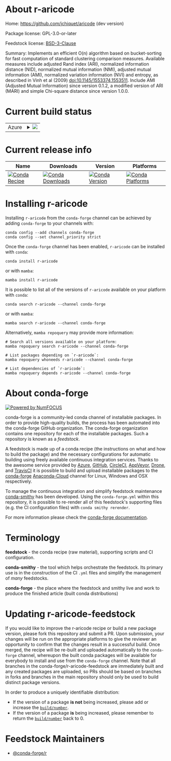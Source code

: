 About r-aricode
===============

Home: https://github.com/jchiquet/aricode (dev version)

Package license: GPL-3.0-or-later

Feedstock license: [BSD-3-Clause](https://github.com/conda-forge/r-aricode-feedstock/blob/main/LICENSE.txt)

Summary: Implements an efficient O(n) algorithm based on bucket-sorting for fast computation of standard clustering comparison measures. Available measures include adjusted Rand index (ARI), normalized information distance (NID), normalized mutual information (NMI), adjusted mutual information (AMI), normalized variation information (NVI) and entropy, as described in Vinh et al (2009) <doi:10.1145/1553374.1553511>. Include AMI (Adjusted Mutual Information) since version 0.1.2, a modified version of ARI (MARI) and simple Chi-square distance since version 1.0.0.

Current build status
====================


<table>
    
  <tr>
    <td>Azure</td>
    <td>
      <details>
        <summary>
          <a href="https://dev.azure.com/conda-forge/feedstock-builds/_build/latest?definitionId=11137&branchName=main">
            <img src="https://dev.azure.com/conda-forge/feedstock-builds/_apis/build/status/r-aricode-feedstock?branchName=main">
          </a>
        </summary>
        <table>
          <thead><tr><th>Variant</th><th>Status</th></tr></thead>
          <tbody><tr>
              <td>linux_64_r_base4.1</td>
              <td>
                <a href="https://dev.azure.com/conda-forge/feedstock-builds/_build/latest?definitionId=11137&branchName=main">
                  <img src="https://dev.azure.com/conda-forge/feedstock-builds/_apis/build/status/r-aricode-feedstock?branchName=main&jobName=linux&configuration=linux_64_r_base4.1" alt="variant">
                </a>
              </td>
            </tr><tr>
              <td>linux_64_r_base4.2</td>
              <td>
                <a href="https://dev.azure.com/conda-forge/feedstock-builds/_build/latest?definitionId=11137&branchName=main">
                  <img src="https://dev.azure.com/conda-forge/feedstock-builds/_apis/build/status/r-aricode-feedstock?branchName=main&jobName=linux&configuration=linux_64_r_base4.2" alt="variant">
                </a>
              </td>
            </tr><tr>
              <td>osx_64_r_base4.1</td>
              <td>
                <a href="https://dev.azure.com/conda-forge/feedstock-builds/_build/latest?definitionId=11137&branchName=main">
                  <img src="https://dev.azure.com/conda-forge/feedstock-builds/_apis/build/status/r-aricode-feedstock?branchName=main&jobName=osx&configuration=osx_64_r_base4.1" alt="variant">
                </a>
              </td>
            </tr><tr>
              <td>osx_64_r_base4.2</td>
              <td>
                <a href="https://dev.azure.com/conda-forge/feedstock-builds/_build/latest?definitionId=11137&branchName=main">
                  <img src="https://dev.azure.com/conda-forge/feedstock-builds/_apis/build/status/r-aricode-feedstock?branchName=main&jobName=osx&configuration=osx_64_r_base4.2" alt="variant">
                </a>
              </td>
            </tr><tr>
              <td>win_64</td>
              <td>
                <a href="https://dev.azure.com/conda-forge/feedstock-builds/_build/latest?definitionId=11137&branchName=main">
                  <img src="https://dev.azure.com/conda-forge/feedstock-builds/_apis/build/status/r-aricode-feedstock?branchName=main&jobName=win&configuration=win_64_" alt="variant">
                </a>
              </td>
            </tr>
          </tbody>
        </table>
      </details>
    </td>
  </tr>
</table>

Current release info
====================

| Name | Downloads | Version | Platforms |
| --- | --- | --- | --- |
| [![Conda Recipe](https://img.shields.io/badge/recipe-r--aricode-green.svg)](https://anaconda.org/conda-forge/r-aricode) | [![Conda Downloads](https://img.shields.io/conda/dn/conda-forge/r-aricode.svg)](https://anaconda.org/conda-forge/r-aricode) | [![Conda Version](https://img.shields.io/conda/vn/conda-forge/r-aricode.svg)](https://anaconda.org/conda-forge/r-aricode) | [![Conda Platforms](https://img.shields.io/conda/pn/conda-forge/r-aricode.svg)](https://anaconda.org/conda-forge/r-aricode) |

Installing r-aricode
====================

Installing `r-aricode` from the `conda-forge` channel can be achieved by adding `conda-forge` to your channels with:

```
conda config --add channels conda-forge
conda config --set channel_priority strict
```

Once the `conda-forge` channel has been enabled, `r-aricode` can be installed with `conda`:

```
conda install r-aricode
```

or with `mamba`:

```
mamba install r-aricode
```

It is possible to list all of the versions of `r-aricode` available on your platform with `conda`:

```
conda search r-aricode --channel conda-forge
```

or with `mamba`:

```
mamba search r-aricode --channel conda-forge
```

Alternatively, `mamba repoquery` may provide more information:

```
# Search all versions available on your platform:
mamba repoquery search r-aricode --channel conda-forge

# List packages depending on `r-aricode`:
mamba repoquery whoneeds r-aricode --channel conda-forge

# List dependencies of `r-aricode`:
mamba repoquery depends r-aricode --channel conda-forge
```


About conda-forge
=================

[![Powered by
NumFOCUS](https://img.shields.io/badge/powered%20by-NumFOCUS-orange.svg?style=flat&colorA=E1523D&colorB=007D8A)](https://numfocus.org)

conda-forge is a community-led conda channel of installable packages.
In order to provide high-quality builds, the process has been automated into the
conda-forge GitHub organization. The conda-forge organization contains one repository
for each of the installable packages. Such a repository is known as a *feedstock*.

A feedstock is made up of a conda recipe (the instructions on what and how to build
the package) and the necessary configurations for automatic building using freely
available continuous integration services. Thanks to the awesome service provided by
[Azure](https://azure.microsoft.com/en-us/services/devops/), [GitHub](https://github.com/),
[CircleCI](https://circleci.com/), [AppVeyor](https://www.appveyor.com/),
[Drone](https://cloud.drone.io/welcome), and [TravisCI](https://travis-ci.com/)
it is possible to build and upload installable packages to the
[conda-forge](https://anaconda.org/conda-forge) [Anaconda-Cloud](https://anaconda.org/)
channel for Linux, Windows and OSX respectively.

To manage the continuous integration and simplify feedstock maintenance
[conda-smithy](https://github.com/conda-forge/conda-smithy) has been developed.
Using the ``conda-forge.yml`` within this repository, it is possible to re-render all of
this feedstock's supporting files (e.g. the CI configuration files) with ``conda smithy rerender``.

For more information please check the [conda-forge documentation](https://conda-forge.org/docs/).

Terminology
===========

**feedstock** - the conda recipe (raw material), supporting scripts and CI configuration.

**conda-smithy** - the tool which helps orchestrate the feedstock.
                   Its primary use is in the construction of the CI ``.yml`` files
                   and simplify the management of *many* feedstocks.

**conda-forge** - the place where the feedstock and smithy live and work to
                  produce the finished article (built conda distributions)


Updating r-aricode-feedstock
============================

If you would like to improve the r-aricode recipe or build a new
package version, please fork this repository and submit a PR. Upon submission,
your changes will be run on the appropriate platforms to give the reviewer an
opportunity to confirm that the changes result in a successful build. Once
merged, the recipe will be re-built and uploaded automatically to the
`conda-forge` channel, whereupon the built conda packages will be available for
everybody to install and use from the `conda-forge` channel.
Note that all branches in the conda-forge/r-aricode-feedstock are
immediately built and any created packages are uploaded, so PRs should be based
on branches in forks and branches in the main repository should only be used to
build distinct package versions.

In order to produce a uniquely identifiable distribution:
 * If the version of a package **is not** being increased, please add or increase
   the [``build/number``](https://docs.conda.io/projects/conda-build/en/latest/resources/define-metadata.html#build-number-and-string).
 * If the version of a package **is** being increased, please remember to return
   the [``build/number``](https://docs.conda.io/projects/conda-build/en/latest/resources/define-metadata.html#build-number-and-string)
   back to 0.

Feedstock Maintainers
=====================

* [@conda-forge/r](https://github.com/conda-forge/r/)

